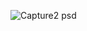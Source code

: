 ![Capture2 psd](https://github.com/Daniel-McGuire-Corporation/DNotepad/assets/146508360/95ed99d9-fc0d-4723-907f-e8f83454fa07)
